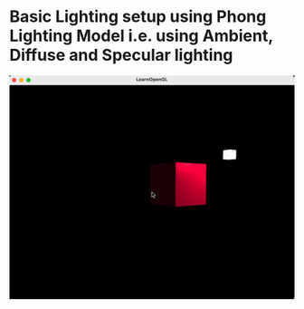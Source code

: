 # Basic Lighting setup using Phong Lighting Model i.e. using Ambient, Diffuse and Specular lighting

<img src="./outputs/1.gif">